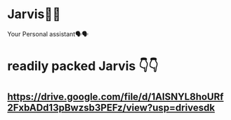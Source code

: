 # Jarvis💮💮
Your Personal assistant🗣️🗣️
# readily packed Jarvis 👇👇
## https://drive.google.com/file/d/1AISNYL8hoURf2FxbADd13pBwzsb3PEFz/view?usp=drivesdk
